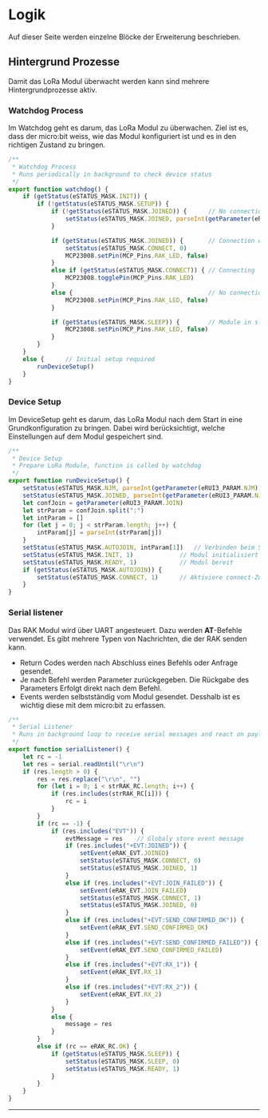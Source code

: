 # Logik

Auf dieser Seite werden einzelne Blöcke der Erweiterung beschrieben.


## Hintergrund Prozesse
Damit das LoRa Modul überwacht werden kann sind mehrere Hintergrundprozesse aktiv.

### Watchdog Process
Im Watchdog geht es darum, das LoRa Modul zu überwachen. Ziel ist es, dass der micro:bit weiss, wie das Modul konfiguriert ist und es in den richtigen Zustand zu bringen.
```typescript
/**
 * Watchdog Process
 * Runs periodically in background to check device status
 */
export function watchdog() {
    if (getStatus(eSTATUS_MASK.INIT)) {
        if (!getStatus(eSTATUS_MASK.SETUP)) {
            if (!getStatus(eSTATUS_MASK.JOINED)) {      // No connection
                setStatus(eSTATUS_MASK.JOINED, parseInt(getParameter(eRUI3_PARAM.NJS)))
            }

            if (getStatus(eSTATUS_MASK.JOINED)) {       // Connection established
                setStatus(eSTATUS_MASK.CONNECT, 0)
                MCP23008.setPin(MCP_Pins.RAK_LED, false)
            }
            else if (getStatus(eSTATUS_MASK.CONNECT)) { // Connecting
                MCP23008.togglePin(MCP_Pins.RAK_LED)
            }
            else {                                      // No connection and not trying to connect
                MCP23008.setPin(MCP_Pins.RAK_LED, false)
            }

            if (getStatus(eSTATUS_MASK.SLEEP)) {        // Module in sleep mode
                MCP23008.setPin(MCP_Pins.RAK_LED, false)
            }
        }
    }
    else {      // Initial setup required
        runDeviceSetup()
    }
}
```

### Device Setup
Im DeviceSetup geht es darum, das LoRa Modul nach dem Start in eine Grundkonfiguration zu bringen. Dabei wird berücksichtigt, welche Einstellungen auf dem Modul gespeichert sind. 
```typescript
/**
 * Device Setup
 * Prepare LoRa Module, function is called by watchdog
 */
export function runDeviceSetup() {
    setStatus(eSTATUS_MASK.NJM, parseInt(getParameter(eRUI3_PARAM.NJM)))    // OTAA oder ABP?
    setStatus(eSTATUS_MASK.JOINED, parseInt(getParameter(eRUI3_PARAM.NJS))) // Netzwerk vebunden?
    let confJoin = getParameter(eRUI3_PARAM.JOIN)
    let strParam = confJoin.split(":")
    let intParam = []
    for (let j = 0; j < strParam.length; j++) {
        intParam[j] = parseInt(strParam[j])
    }
    setStatus(eSTATUS_MASK.AUTOJOIN, intParam[1])   // Verbinden beim Start aktiv?
    setStatus(eSTATUS_MASK.INIT, 1)             // Modul initialisiert
    setStatus(eSTATUS_MASK.READY, 1)            // Modul bereit
    if (getStatus(eSTATUS_MASK.AUTOJOIN)) {             
        setStatus(eSTATUS_MASK.CONNECT, 1)      // Aktiviere connect-Zustand falls Autojoin gesetzt
    }
}
```


### Serial listener
Das RAK Modul wird über UART angesteuert. Dazu werden **AT**-Befehle verwendet. Es gibt mehrere Typen von Nachrichten, die der RAK senden kann.
 - Return Codes werden nach Abschluss eines Befehls oder Anfrage gesendet.
 - Je nach Befehl werden Parameter zurückgegeben. Die Rückgabe des Parameters Erfolgt direkt nach dem Befehl.
 - Events werden selbstständig vom Modul gesendet. Desshalb ist es wichtig diese mit dem micro:bit zu erfassen.

```typescript
/**
 * Serial Listener
 * Runs in background loop to receive serial messages and react on payload
 */
export function serialListener() {
    let rc = -1
    let res = serial.readUntil("\r\n")
    if (res.length > 0) {
        res = res.replace("\r\n", "")
        for (let i = 0; i < strRAK_RC.length; i++) {
            if (res.includes(strRAK_RC[i])) {
                rc = i
            }
        }
        if (rc == -1) {
            if (res.includes("EVT")) {
                evtMessage = res    // Globaly store event message
                if (res.includes("+EVT:JOINED")) {
                    setEvent(eRAK_EVT.JOINED)
                    setStatus(eSTATUS_MASK.CONNECT, 0)
                    setStatus(eSTATUS_MASK.JOINED, 1)
                }
                else if (res.includes("+EVT:JOIN_FAILED")) {
                    setEvent(eRAK_EVT.JOIN_FAILED)
                    setStatus(eSTATUS_MASK.CONNECT, 1)
                    setStatus(eSTATUS_MASK.JOINED, 0)
                }
                else if (res.includes("+EVT:SEND_CONFIRMED_OK")) {
                    setEvent(eRAK_EVT.SEND_CONFIRMED_OK)
                }
                else if (res.includes("+EVT:SEND_CONFIRMED_FAILED")) {
                    setEvent(eRAK_EVT.SEND_CONFIRMED_FAILED)
                }
                else if (res.includes("+EVT:RX_1")) {
                    setEvent(eRAK_EVT.RX_1)
                }
                else if (res.includes("+EVT:RX_2")) {
                    setEvent(eRAK_EVT.RX_2)
                }
            }
            else {
                message = res
            }
        }
        else if (rc == eRAK_RC.OK) {
            if (getStatus(eSTATUS_MASK.SLEEP)) {
                setStatus(eSTATUS_MASK.SLEEP, 0)
                setStatus(eSTATUS_MASK.READY, 1)
            }
        }
    }
}
````

------------------------------------------------



<script src="https://makecode.com/gh-pages-embed.js"></script><script>makeCodeRender("{{ site.makecode.home_url }}", "{{ site.github.owner_name }}/{{ site.github.repository_name }}");</script>
